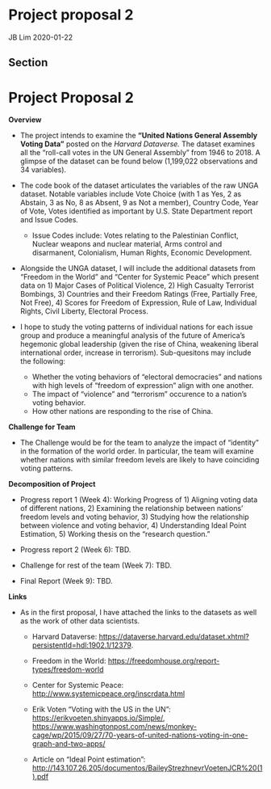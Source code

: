 Project proposal 2
================
JB Lim
2020-01-22

## Section

# Project Proposal 2

**Overview**

  - The project intends to examine the **“United Nations General
    Assembly Voting Data”** posted on the *Harvard Dataverse.* The
    dataset examines all the “roll-call votes in the UN General
    Assembly” from 1946 to 2018. A glimpse of the dataset can be found
    below (1,199,022 observations and 34 variables).

  - The code book of the dataset articulates the variables of the raw
    UNGA dataset. Notable variables include Vote Choice (with 1 as Yes,
    2 as Abstain, 3 as No, 8 as Absent, 9 as Not a member), Country
    Code, Year of Vote, Votes identified as important by U.S. State
    Department report and Issue Codes.
    
      - Issue Codes include: Votes relating to the Palestinian Conflict,
        Nuclear weapons and nuclear material, Arms control and
        disarmanent, Colonialism, Human Rights, Economic Development.

  - Alongside the UNGA dataset, I will include the additional datasets
    from “Freedom in the World” and “Center for Systemic Peace” which
    present data on 1) Major Cases of Political Violence, 2) High
    Casualty Terrorist Bombings, 3) Countries and their Freedom Ratings
    (Free, Partially Free, Not Free), 4) Scores for Freedom of
    Expression, Rule of Law, Individual Rights, Civil Liberty, Electoral
    Process.

  - I hope to study the voting patterns of individual nations for each
    issue group and produce a meaningful analysis of the future of
    America’s hegemonic global leadership (given the rise of China,
    weakening liberal international order, increase in terrorism).
    Sub-quesitons may include the following:
    
      - Whether the voting behaviors of “electoral democracies” and
        nations with high levels of “freedom of expression” align with
        one another.
      - The impact of “violence” and “terrorism” occurence to a nation’s
        voting behavior.
      - How other nations are responding to the rise of China.

**Challenge for Team**

  - The Challenge would be for the team to analyze the impact of
    “identity” in the formation of the world order. In particular, the
    team will examine whether nations with similar freedom levels are
    likely to have coinciding voting patterns.

**Decomposition of Project**

  - Progress report 1 (Week 4): Working Progress of 1) Aligning voting
    data of different nations, 2) Examining the relationship between
    nations’ freedom levels and voting behavior, 3) Studying how the
    relationship between violence and voting behavior, 4) Understanding
    Ideal Point Estimation, 5) Working thesis on the “research
    question.”

  - Progress report 2 (Week 6): TBD.

  - Challenge for rest of the team (Week 7): TBD.

  - Final Report (Week 9): TBD.

**Links**

  - As in the first proposal, I have attached the links to the datasets
    as well as the work of other data scientists.
    
      - Harvard Dataverse:
        <https://dataverse.harvard.edu/dataset.xhtml?persistentId=hdl:1902.1/12379>.
    
      - Freedom in the World:
        <https://freedomhouse.org/report-types/freedom-world>
    
      - Center for Systemic Peace:
        <http://www.systemicpeace.org/inscrdata.html>
    
      - Erik Voten “Voting with the US in the UN”:
        <https://erikvoeten.shinyapps.io/Simple/>,
        <https://www.washingtonpost.com/news/monkey-cage/wp/2015/09/27/70-years-of-united-nations-voting-in-one-graph-and-two-apps/>
    
      - Article on “Ideal Point estimation”:
        <http://143.107.26.205/documentos/BaileyStrezhnevrVoetenJCR%20(1).pdf>
